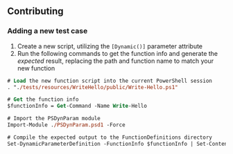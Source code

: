## Contributing

### Adding a new test case

1. Create a new script, utilizing the `[Dynamic()]` parameter attribute
2. Run the following commands to get the function info and generate the *expected* result, replacing the path and function name to match your new function
```ps
# Load the new function script into the current PowerShell session
. "./tests/resources/WriteHello/public/Write-Hello.ps1"

# Get the function info
$functionInfo = Get-Command -Name Write-Hello

# Import the PSDynParam module
Import-Module ./PSDynParam.psd1 -Force

# Compile the expected output to the FunctionDefinitions directory
Set-DynamicParameterDefinition -FunctionInfo $functionInfo | Set-Content -Path "./tests/resources/FunctionDefinitions/Write-Hello.dyndef.ps1" -NoNewLine
```